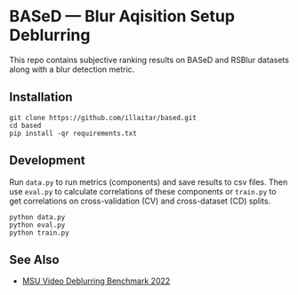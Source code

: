# BASeD — Blur Aqisition Setup Deblurring

This repo contains subjective ranking results on BASeD and RSBlur datasets
along with a blur detection metric.

## Installation

```shell
git clone https://github.com/illaitar/based.git
cd based
pip install -qr requirements.txt
```

## Development

Run `data.py` to run metrics (components) and save results to csv files.
Then use `eval.py` to calculate correlations of these components or `train.py` to get
correlations on cross-validation (CV) and cross-dataset (CD) splits.

```shell
python data.py
python eval.py
python train.py
```

## See Also

* [MSU Video Deblurring Benchmark 2022](https://videoprocessing.ai/benchmarks/deblurring.html)

